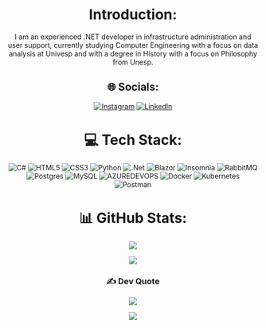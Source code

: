 <div align="center">
  
# Introduction:
I am an experienced .NET developer in infrastructure administration and user support, currently studying Computer Engineering with a focus on data analysis at Univesp and with a degree in History with a focus on Philosophy from Unesp.


## 🌐 Socials:
[![Instagram](https://img.shields.io/badge/Instagram-%23E4405F.svg?logo=Instagram&logoColor=white)](https://www.instagram.com/the.ferrant/) [![LinkedIn](https://img.shields.io/badge/LinkedIn-%230077B5.svg?logo=linkedin&logoColor=white)](https://www.linkedin.com/in/lu%C3%A3-ferrari/) 

# 💻 Tech Stack:
![C#](https://img.shields.io/badge/c%23-%23239120.svg?style=for-the-badge&logo=csharp&logoColor=white) ![HTML5](https://img.shields.io/badge/html5-%23E34F26.svg?style=for-the-badge&logo=html5&logoColor=white) ![CSS3](https://img.shields.io/badge/css3-%231572B6.svg?style=for-the-badge&logo=css3&logoColor=white) ![Python](https://img.shields.io/badge/python-3670A0?style=for-the-badge&logo=python&logoColor=ffdd54) ![.Net](https://img.shields.io/badge/.NET-5C2D91?style=for-the-badge&logo=.net&logoColor=white) ![Blazor](https://img.shields.io/badge/blazor-%235C2D91.svg?style=for-the-badge&logo=blazor&logoColor=white) ![Insomnia](https://img.shields.io/badge/Insomnia-black?style=for-the-badge&logo=insomnia&logoColor=5849BE) ![RabbitMQ](https://img.shields.io/badge/rabbitmq-FF6600?style=for-the-badge&logo=rabbitmq&logoColor=white) ![Postgres](https://img.shields.io/badge/postgres-%23316192.svg?style=for-the-badge&logo=postgresql&logoColor=white) ![MySQL](https://img.shields.io/badge/mysql-%2300000f.svg?style=for-the-badge&logo=mysql&logoColor=white) ![AZUREDEVOPS](https://img.shields.io/badge/azuredevops-0078D7.svg?style=for-the-badge&logo=azuredevops&logoColor=white&color=%230078D7) ![Docker](https://img.shields.io/badge/docker-%230db7ed.svg?style=for-the-badge&logo=docker&logoColor=white) ![Kubernetes](https://img.shields.io/badge/kubernetes-%23326ce5.svg?style=for-the-badge&logo=kubernetes&logoColor=white) ![Postman](https://img.shields.io/badge/Postman-FF6C37?style=for-the-badge&logo=postman&logoColor=white)

# 📊 GitHub Stats:
  
![](https://github-readme-streak-stats.herokuapp.com/?user=LuanCarlosFerrari&theme=prussian&hide_border=true)

![](https://github-readme-stats.vercel.app/api/top-langs/?username=LuanCarlosFerrari&theme=prussian&hide_border=true&include_all_commits=true&count_private=true&layout=compact)

### ✍️ Dev Quote
![](https://quotes-github-readme.vercel.app/api?type=horizontal&theme=radical)

![](https://learn.microsoft.com/pt-br/users/me/achievements#trophies-section)

</div>
